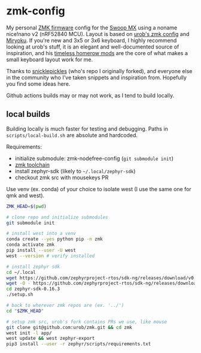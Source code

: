 # zmk-config
My personal [ZMK firmware](https://github.com/zmkfirmware/zmk/) config for the [Swoop MX](https://github.com/jimmerricks/swoop) using a noname nice!nano v2 (nRF52840 MCU). Layout is based on [urob's zmk config](https://github.com/urob/zmk-config) and [Miryoku](https://github.com/manna-harbour/miryoku_zmk). If you're new and 3x5 or 3x6 keyboard, I highly recommend looking at urob's stuff, it is an elegant and well-documented source of inspiration, and his [timeless homerow mods](https://github.com/urob/zmk-config#timeless-homerow-mods) are the core of what makes a small keyboard layout work for me.

Thanks to [snicklepickles](https://github.com/snicklepickles/zmk-config) (who's repo I originally forked), and everyone else in the community who I've taken snippets and inspiration from. Hopefully you find some ideas here.

Github actions builds may or may not work, as I tend to build locally.


## local builds 
Building locally is much faster for testing and debugging. Paths in `scripts/local-build.sh` are absolute and hardcoded.

Requirements:
- initialize submodule: zmk-nodefree-config (`git submodule init`)
- [zmk toolchain](https://zmk.dev/docs/development/setup)
- install zephyr-sdk (likely to `~/.local/zephyr-sdk`)
- checkout zmk src with mousekeys PR

Use venv (ex. conda) of your choice to isolate west (I use the same one for qmk and west).
```bash
ZMK_HEAD=$(pwd)

# clone repo and initialize submodules
git submodule init

# install west into a venv
conda create --yes python pip -n zmk
conda activate zmk
pip install --user -U west
west --version # verify installed

# install zephyr sdk
cd ~/.local
wget https://github.com/zephyrproject-rtos/sdk-ng/releases/download/v0.16.3/zephyr-sdk-0.16.3_linux-x86_64.tar.xz
wget -O - https://github.com/zephyrproject-rtos/sdk-ng/releases/download/v0.16.3/sha256.sum | shasum --check --ignore-missing
cd zephyr-sdk-0.16.3
./setup.sh

# back to wherever zmk repos are (ex. '../')
cd "$ZMK_HEAD"

# setup zmk src, urob's fork contains PRs we use, like mouse
git clone git@github.com:urob/zmk.git && cd zmk 
west init -l app/
west update && west zephyr-export
pip3 install --user -r zephyr/scripts/requirements.txt
```

